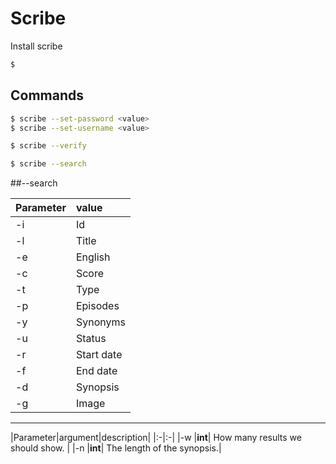 # Scribe

Install scribe
```bash
$ 
```

## Commands

```bash
$ scribe --set-password <value>
$ scribe --set-username <value>
```

```bash
$ scribe --verify
```

```bash
$ scribe --search
```

##--search

|Parameter|value|
|:-|:-|
|-i  |Id|
|-l  |Title|
|-e  |English|
|-c  |Score|
|-t  |Type|
|-p  |Episodes|
|-y  |Synonyms|
|-u  |Status|
|-r  |Start date|
|-f  |End date|
|-d  |Synopsis|
|-g  |Image|

----------

|Parameter|argument|description|
|:-|:-|
|-w  |**int**| How many results we should show. |
|-n  |**int**| The length of the synopsis.|

